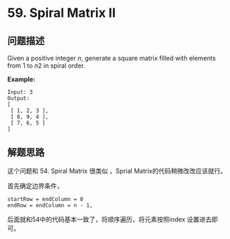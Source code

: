 # 59. Spiral Matrix II



## 问题描述

Given a positive integer *n*, generate a square matrix filled with elements from 1 to *n*2 in spiral order.

**Example:**

```
Input: 3
Output:
[
 [ 1, 2, 3 ],
 [ 8, 9, 4 ],
 [ 7, 6, 5 ]
]
```

## 解题思路

这个问题和 54. Spiral Matrix 很类似 ，Sprial Matrix的代码稍微改改应该就行。

首先确定边界条件，

```
startRow = endColumn = 0
endRow = endColumn = n - 1,  

```

后面就和54中的代码基本一致了，将顺序遍历，将元素按照index 设置进去即可。

